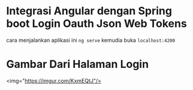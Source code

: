 # Integrasi Angular dengan Spring boot Login Oauth Json Web Tokens
cara menjalankan aplikasi ini `ng serve` 
kemudia buka `localhost:4200`
<br/>
# Gambar Dari Halaman Login
<img="https://imgur.com/KxmEQtJ"/>
